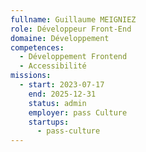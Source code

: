 ```yaml
---
fullname: Guillaume MEIGNIEZ
role: Développeur Front-End
domaine: Développement
competences:
  - Développement Frontend
  - Accessibilité
missions:
  - start: 2023-07-17
    end: 2025-12-31
    status: admin
    employer: pass Culture
    startups:
      - pass-culture
---
```

